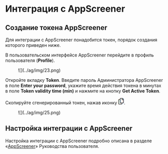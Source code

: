 # Интеграция с AppScreener

## Создание токена AppScreener

Для интеграции с AppScreener  понадобится токен, порядок создания которого приведен ниже.

В пользовательском интерфейсе AppScreener перейдите в профиль пользователя (**Profile**).

<figure markdown>![](../ag/img/23.png)</figure>

Откройте вкладку **Token**. Введите пароль Администратора AppScreener в поле **Enter your password**, укажите время действия токена в минутах в поле **Token validity time (min)** и нажмите на кнопку **Get Active Token**.

Скопируйте сгенерированный токен, нажав иконку ![](../ag/img/24.png).

<figure markdown>![](../ag/img/25.png)</figure>

## Настройка интеграции с AppScreener

Настройка интеграции с AppScreener подробно описана в разделе «[AppScreener](./integracii.md#appscreener)» Руководства пользователя.